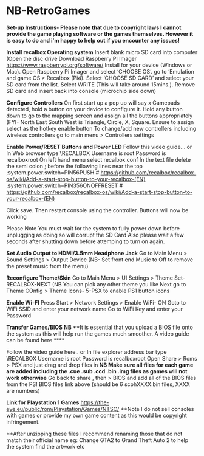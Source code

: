 # NB-RetroGames

**Set-up Instructions- Please note that due to copyright laws I cannot provide the game playing software or the games themselves. However it is easy to do and i'm happy to help out if you encounter any issues!**

**Install recalbox Operating system**
Insert blank micro SD card into computer (Open the disc drive
Download Raspberry PI Imager https://www.raspberrypi.org/software/ 
Install for your device (Windows or Mac).
Open Raspberry Pi Imager and select ‘CHOOSE OS’.
go to ‘Emulation and game OS > Recalbox (Pi4).
Select ‘CHOOSE SD CARD’ and select your SD card from the list.
Select WRITE  (This will take around 15mins.).
Remove SD card and insert back into console (microchip side down)

**Configure Controllers**
On first start up a pop up will say x Gamepads detected, hold a button on your device to configure it.
Hold any button down to go to the mapping screen and assign all the buttons appropriately (FYI- North East South West is Triangle, Circle, X, Square.
Ensure to assign select as the hotkey enable button
To change/add new controllers including wireless controllers go to main menu > Controllers settings

**Enable Power/RESET Buttons and Power LED**
Follow this video guide...
or
In Web browser type \\RECALBOX
Username is root
Password is recalboxroot
On left hand menu select recalbox.conf
In the text file delete the semi colon ; before the following lines near the top
;system.power.switch=PIN56PUSH           # https://github.com/recalbox/recalbox-os/wiki/Add-a-start-stop-button-to-your-recalbox-(EN)
;system.power.switch=PIN356ONOFFRESET    # https://github.com/recalbox/recalbox-os/wiki/Add-a-start-stop-button-to-your-recalbox-(EN)

Click save. Then restart console using the controller. Buttons will now be working

Please Note You must wait for the system to fully power down before unplugging as doing so will corrupt the SD Card
Also please wait a few seconds after shutting down before attemping to turn on again. 


**Set Audio Output to HDMI/3.5mm Headphone Jack**
Go to Main Menu > Sound Settings > Output Device   (NB- Set front end Music to Off to remove the preset music from the menu)

**Reconfigure Theme/Skin**
Go to Main Menu > UI Settings > Theme Set- RECALBOX-NEXT   (NB You can pick any other theme you like
Next go to Theme COnfig > Theme Icons- 5-PSX to enable PS1 button icons

**Enable Wi-FI**
Press Start > Network Settings > Enable WiFi- ON
Goto to WiFi SSID and enter your network name
Go to WiFi Key and enter your Password

**Transfer Games/BIOS** **NB** **It is essential that you upload a BIOS file onto the system as this will help run the games much smoother. A video guide can be found here ****

Follow the video guide here..
or
In file explorer address bar type   \\RECALBOX
Username is root
Password is recalboxroot
Open Share > Roms > PSX and just drag and drop files in **NB Make sure all files for each game are added including the .cue .sub .ccd .bin .img files as games will not work otherwise**
Go back to share , then > BIOS and add all of the BIOS files from the PS! BIOS files link above (should be 6 scphXXXX.bin files, XXXX are numbers)


**Link for Playstation 1 Games** https://the-eye.eu/public/rom/Playstation/Games/NTSC/  **Note I do not sell consoles with games or provide my own game content as this would be copyright infringement. 

**After unzipping these files I recommend renaming those that do not match their official name eg: Change GTA2 to Grand Theft Auto 2 to help the system find the artwork etc

